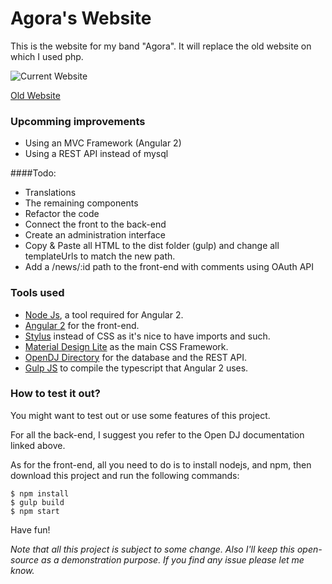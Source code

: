 # Agora's Website
This is the website for my band "Agora". It will replace the old website on which I used php.

![Current Website](https://i.imgur.com/yngdOX4.png)

[Old Website](http://agora.yt)

### Upcomming improvements
- Using an MVC Framework (Angular 2)
- Using a REST API instead of mysql

####Todo:
- Translations
- The remaining components
- Refactor the code
- Connect the front to the back-end
- Create an administration interface
- Copy & Paste all HTML to the dist folder (gulp) and change all templateUrls to match the new path.
- Add a /news/:id path to the front-end with comments using OAuth API

### Tools used
- [Node Js](https://nodejs.org/en/), a tool required for Angular 2.
- [Angular 2](https://angular.io) for the front-end.
- [Stylus](http://stylus-lang.com) instead of CSS as it's nice to have imports and such.
- [Material Design Lite](http://getmdl.io) as the main CSS Framework.
- [OpenDJ Directory](https://forgerock.org/opendj/doc/bootstrap/server-dev-guide/index.html) for the database and the REST API.
- [Gulp JS](http://gulpjs.com) to compile the typescript that Angular 2 uses.

### How to test it out?
You might want to test out or use some features of this project.

For all the back-end, I suggest you refer to the Open DJ documentation linked above.

As for the front-end, all you need to do is to install nodejs, and npm, then download this project and run the following commands:
```
$ npm install
$ gulp build
$ npm start
```
Have fun!

*Note that all this project is subject to some change. Also I'll keep this open-source as a demonstration purpose. If you find any issue please let me know.*
